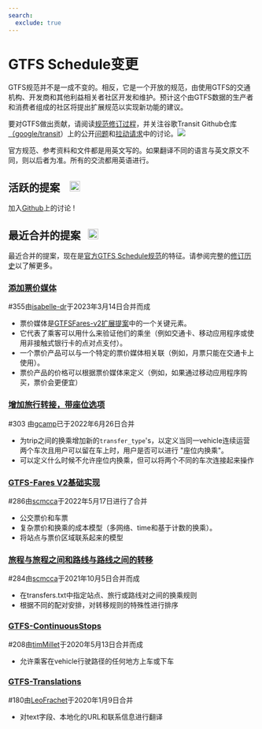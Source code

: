 ```yaml
---
search:
  exclude: true
---
```


# GTFS Schedule变更

<!-- <div class=landing-page>
    <a class=button href=../process>Specification Amendment Process</a><a class=button href=../guiding-principles>Guiding Principles</a><a class=button href=../revision-history>Revision History</a>
</div> -->

GTFS规范并不是一成不变的。相反，它是一个开放的规范，由使用GTFS的交通机构、开发商和其他利益相关者社区开发和维护。预计这个由GTFS数据的生产者和消费者组成的社区将提出扩展规范以实现新功能的建议。

要对GTFS做出贡献，请阅读[规范修订过程](../process)，并关注谷歌Transit Github仓库[（google/transit](https://github.com/google/transit)）上的公开[问题](https://github.com/google/transit/issues)和[拉动请求](https://github.com/google/transit/pulls)中的讨论。![](../../assets/mark-github.svg)

<div class="admonition note"><p> 官方规范、参考资料和文件都是用英文写的。如果翻译不同的语言与英文原文不同，则以后者为准。所有的交流都用英语进行。</p></div>


## 活跃的提案 &ensp; <img src="../../assets/pr-active.svg" style="height:1em;"/>

<!--
Active proposals for new features in <glossary variable="GTFS Schedule"><glossary variable="GTFS">GTFS</glossary> Schedule</glossary>.  -->

加入[Github](https://github.com/google/transit/pulls)上的讨论 !

<!-- <div class="row">
    <div class="active-container">
        <h3 class="title"><a class="no-icon" href="https://github.com/google/transit/pull/303" target="_blank">Add <glossary variable="trip">trip</glossary>-to-<glossary variable="trip">trip</glossary> transfers with in-seat option</a></h3>
        <p class="maintainer">#303 opened on Jan 26, 2022 by <a class="no-icon" href="https://github.com/gcamp" target="_blank">gcamp</a></p>
    </div>
</div>
<div class="row"></div> -->

<!-- <div class="row no-active">
    <div class="no-active-container">
        <h3 class="title">There are currently no active proposals for <glossary variable="GTFS Schedule"><glossary variable="GTFS">GTFS</glossary> Schedule</glossary>.</h3>
        <p class="prompt">Have a proposal? &ensp;➜&ensp; Open a <a href="https://github.com/google/transit/pulls" target="_blank">pull request</a>.</p>
    </div>
</div>
<div class="row"></div> -->

## 最近合并的提案 &ensp;<img src="../../assets/pr-merged.svg" style="height:1em;"/>

最近合并的提案，现在是[官方GTFS Schedule规范](../reference)的特征。请参阅完整的[修订历史](../process#revision-history)以了解更多。

<div class="row">
    <div class="leftcontainer">
        <h3 class="title"><a href="https://github.com/google/transit/pull/355" class="no-icon" target="_blank">添加票价媒体</a></h3>
        <p class="maintainer">#355由<a href="https://github.com/isabelle-dr" class="no-icon" target="_blank">isabelle-dr</a>于2023年3月14日合并而成</p>
    </div>
    <div class="featurelist">
        <ul>
            <li>票价媒体是<a href="../../extensions/fares-v2">GTFSFares-v2扩展提案</a>中的一个关键元素。</li>
            <li>它代表了乘客可以用什么来验证他们的乘坐（例如交通卡、移动应用程序或使用非接触式银行卡的点对点支付）。</li>
            <li>一个票价产品可以与一个特定的票价媒体相关联（例如，月票只能在交通卡上使用）。</li>
            <li>票价产品的价格可以根据票价媒体来定义（例如，如果通过移动应用程序购买，票价会更便宜）</li>
        </ul>
    </div>
</div>

<div class="row">
    <div class="leftcontainer">
        <h3 class="title"><a href="https://github.com/google/transit/pull/303" class="no-icon" target="_blank">增加旅行转接，带座位选项</a></h3>
        <p class="maintainer">#303 由<a href="https://github.com/gcamp" class="no-icon" target="_blank">gcamp</a>已于2022年6月26日合并</p>
    </div>
    <div class="featurelist">
        <ul>
            <li>为trip之间的换乘增加新的<code>transfer_type</code>'s，以定义当同一vehicle连续运营两个车次且用户可以留在车上时，用户是否可以进行 "座位内换乘"。</li>
            <li>可以定义什么时候不允许座位内换乘，但可以将两个不同的车次连接起来操作
            </li>
        </ul>
    </div>
</div>

<div class="row">
    <div class="leftcontainer">
        <h3 class="title"><a href="https://github.com/google/transit/pull/286" class="no-icon" target="_blank">GTFS-Fares V2基础实现</a></h3>
        <p class="maintainer">#286由<a href="https://github.com/scmcca" class="no-icon" target="_blank">scmcca</a>于2022年5月17日进行了合并</p>
    </div>
    <div class="featurelist">
        <ul>
            <li>公交票价和车票</li>
            <li>复杂票价和换乘的成本模型（多网络、time和基于计数的换乘）。</li>
            <li>将站点与票价区域联系起来的模型</li>
        </ul>
    </div>
</div>

<div class="row">
    <div class="leftcontainer">
        <h3 class="title"><a href="https://github.com/google/transit/pull/284" class="no-icon" target="_blank">旅程与旅程之间和路线与路线之间的转移</a></h3>
        <p class="maintainer">#284由<a href="https://github.com/scmcca" class="no-icon" target="_blank">scmcca</a>于2021年10月5日合并而成</p>
    </div>
    <div class="featurelist">
        <ul>
            <li>在transfers.txt中指定站点、旅行或路线对之间的换乘规则</li>
             <li>根据不同的配对安排，对转移规则的特殊性进行排序</li>
        </ul>
    </div>
</div>

<div class="row">
    <div class="leftcontainer">
        <h3 class="title"><a href="https://github.com/google/transit/pull/208" class="no-icon" target="_blank">GTFS-ContinuousStops</a></h3>
        <p class="maintainer">#208由<a href="https://github.com/timMillet" class="no-icon" target="_blank">timMillet</a>于2020年5月13日合并而成</p>
    </div>
    <div class="featurelist">
        <ul>
            <li>允许乘客在vehicle行驶路径的任何地方上车或下车</li>
        </ul>
    </div>
</div>

<div class="row">
    <div class="leftcontainer">
        <h3 class="title"><a href="https://github.com/google/transit/pull/180" class="no-icon" target="_blank">GTFS-Translations</a></h3>
        <p class="maintainer">#180由<a href="https://github.com/LeoFrachet" class="no-icon" target="_blank">LeoFrachet</a>于2020年1月9日合并</p>
    </div>
    <div class="featurelist">
        <ul>
            <li>对text字段、本地化的URL和联系信息进行翻译</li>
        </ul>
    </div>
</div>

<div class="row"/>
